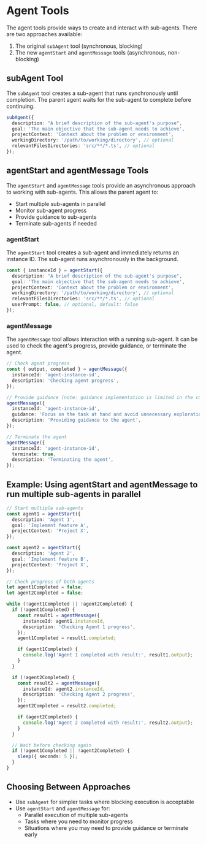 # Agent Tools

The agent tools provide ways to create and interact with sub-agents. There are two approaches available:

1. The original `subAgent` tool (synchronous, blocking)
2. The new `agentStart` and `agentMessage` tools (asynchronous, non-blocking)

## subAgent Tool

The `subAgent` tool creates a sub-agent that runs synchronously until completion. The parent agent waits for the sub-agent to complete before continuing.

```typescript
subAgent({
  description: "A brief description of the sub-agent's purpose",
  goal: 'The main objective that the sub-agent needs to achieve',
  projectContext: 'Context about the problem or environment',
  workingDirectory: '/path/to/working/directory', // optional
  relevantFilesDirectories: 'src/**/*.ts', // optional
});
```

## agentStart and agentMessage Tools

The `agentStart` and `agentMessage` tools provide an asynchronous approach to working with sub-agents. This allows the parent agent to:

- Start multiple sub-agents in parallel
- Monitor sub-agent progress
- Provide guidance to sub-agents
- Terminate sub-agents if needed

### agentStart

The `agentStart` tool creates a sub-agent and immediately returns an instance ID. The sub-agent runs asynchronously in the background.

```typescript
const { instanceId } = agentStart({
  description: "A brief description of the sub-agent's purpose",
  goal: 'The main objective that the sub-agent needs to achieve',
  projectContext: 'Context about the problem or environment',
  workingDirectory: '/path/to/working/directory', // optional
  relevantFilesDirectories: 'src/**/*.ts', // optional
  userPrompt: false, // optional, default: false
});
```

### agentMessage

The `agentMessage` tool allows interaction with a running sub-agent. It can be used to check the agent's progress, provide guidance, or terminate the agent.

```typescript
// Check agent progress
const { output, completed } = agentMessage({
  instanceId: 'agent-instance-id',
  description: 'Checking agent progress',
});

// Provide guidance (note: guidance implementation is limited in the current version)
agentMessage({
  instanceId: 'agent-instance-id',
  guidance: 'Focus on the task at hand and avoid unnecessary exploration',
  description: 'Providing guidance to the agent',
});

// Terminate the agent
agentMessage({
  instanceId: 'agent-instance-id',
  terminate: true,
  description: 'Terminating the agent',
});
```

## Example: Using agentStart and agentMessage to run multiple sub-agents in parallel

```typescript
// Start multiple sub-agents
const agent1 = agentStart({
  description: 'Agent 1',
  goal: 'Implement feature A',
  projectContext: 'Project X',
});

const agent2 = agentStart({
  description: 'Agent 2',
  goal: 'Implement feature B',
  projectContext: 'Project X',
});

// Check progress of both agents
let agent1Completed = false;
let agent2Completed = false;

while (!agent1Completed || !agent2Completed) {
  if (!agent1Completed) {
    const result1 = agentMessage({
      instanceId: agent1.instanceId,
      description: 'Checking Agent 1 progress',
    });
    agent1Completed = result1.completed;

    if (agent1Completed) {
      console.log('Agent 1 completed with result:', result1.output);
    }
  }

  if (!agent2Completed) {
    const result2 = agentMessage({
      instanceId: agent2.instanceId,
      description: 'Checking Agent 2 progress',
    });
    agent2Completed = result2.completed;

    if (agent2Completed) {
      console.log('Agent 2 completed with result:', result2.output);
    }
  }

  // Wait before checking again
  if (!agent1Completed || !agent2Completed) {
    sleep({ seconds: 5 });
  }
}
```

## Choosing Between Approaches

- Use `subAgent` for simpler tasks where blocking execution is acceptable
- Use `agentStart` and `agentMessage` for:
  - Parallel execution of multiple sub-agents
  - Tasks where you need to monitor progress
  - Situations where you may need to provide guidance or terminate early

